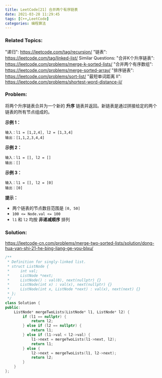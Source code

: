 ```yaml
---
title: LeetCode[21] 合并两个有序链表
date: 2021-03-28 11:29:45
tags: [C++,LeetCode]
categories: 编程算法
---
```


### Related Topics:

"递归": https://leetcode.com/tag/recursion/ "链表": https://leetcode.com/tag/linked-list/ Similar Questions: "合并K个升序链表": https://leetcode.com/problems/merge-k-sorted-lists/ "合并两个有序数组": https://leetcode.com/problems/merge-sorted-array/ "排序链表": https://leetcode.com/problems/sort-list/ "最短单词距离 II": https://leetcode.com/problems/shortest-word-distance-ii/

### Problem:

将两个升序链表合并为一个新的 **升序** 链表并返回。新链表是通过拼接给定的两个链表的所有节点组成的。

**示例 1：**

```
输入：l1 = [1,2,4], l2 = [1,3,4]
输出：[1,1,2,3,4,4]
```

**示例 2：**

```
输入：l1 = [], l2 = []
输出：[]
```

**示例 3：**

```
输入：l1 = [], l2 = [0]
输出：[0]
```

**提示：**

- 两个链表的节点数目范围是 `[0, 50]`
- `100 <= Node.val <= 100`
- `l1` 和 `l2` 均按 **非递减顺序** 排列

<!--more-->

### Solution:

https://leetcode-cn.com/problems/merge-two-sorted-lists/solution/dong-hua-yan-shi-21-he-bing-liang-ge-you-blxu/

```cpp
/**
 * Definition for singly-linked list.
 * struct ListNode {
 *     int val;
 *     ListNode *next;
 *     ListNode() : val(0), next(nullptr) {}
 *     ListNode(int x) : val(x), next(nullptr) {}
 *     ListNode(int x, ListNode *next) : val(x), next(next) {}
 * };
 */
class Solution {
public:
    ListNode* mergeTwoLists(ListNode* l1, ListNode* l2) {
        if (l1 == nullptr) {
            return l2;
        } else if (l2 == nullptr) {
            return l1;
        } else if (l1->val < l2->val) {
            l1->next = mergeTwoLists(l1->next, l2);
            return l1;
        } else {
            l2->next = mergeTwoLists(l1, l2->next);
            return l2;
        }
    }
};
```